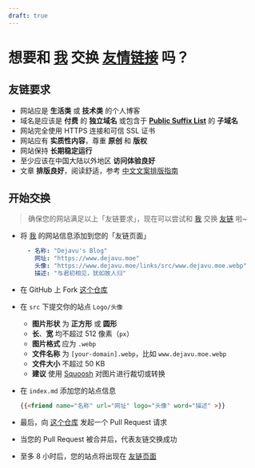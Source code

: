 ```yaml
---
draft: true
---
```


# 想要和 [我](https://www.dejavu.moe) 交换 [友情链接](https://www.dejavu.moe/links/) 吗？

## 友链要求

- 网站应是 **生活类** 或 **技术类** 的个人博客
- 域名是应该是 **付费** 的 **独立域名** 或包含于 [**Public Suffix List**](https://publicsuffix.org/list/public_suffix_list.dat) 的 **子域名**
- 网站完全使用 HTTPS 连接和可信 SSL 证书
- 网站应有 **实质性内容**，尊重 **原创** 和 **版权**
- 网站保持 **长期稳定运行**
- 至少应该在中国大陆以外地区 **访问体验良好**
- 文章 **排版良好**，阅读舒适，参考 [中文文案排版指南](https://github.com/sparanoid/chinese-copywriting-guidelines)

## 开始交换

> 确保您的网站满足以上「友链要求」，现在可以尝试和 [我](https://www.dejavu.moe) 交换 [友链](https://www.dejavu.moe/links/) 啦~

- 将 [我](https://www.dejavu.moe) 的网站信息添加到您的「友链页面」

  ```yaml
    - 名称: "Dejavu's Blog"
      网址: "https://www.dejavu.moe"
      头像: "https://www.dejavu.moe/links/src/www.dejavu.moe.webp"
      描述: "与君初相见，犹如故人归"
  ```
  
- 在 GitHub 上 Fork [这个仓库](https://github.com/DejavuMoe/links)

- 在 `src` 下提交你的站点 `Logo/头像`

  - **图片形状** 为 **正方形** 或 **圆形**
  - **长**、**宽** 均不超过 512 像素（`px`）
  - **图片格式** 应为 `.webp`
  - **文件名称** 为 `[your-domain].webp`，比如 `www.dejavu.moe.webp`
  - **文件大小** 不超过 50 KB
  - **建议** 使用 [Squoosh](https://squoosh.app/) 对图片进行裁切或转换

- 在 `index.md` 添加您的站点信息

  ```html
  {{<friend name="名称" url="网址" logo="头像" word="描述" >}}
  ```
  
- 最后，向 [这个仓库](https://github.com/DejavuMoe/links) 发起一个 Pull Request 请求
- 当您的 Pull Request 被合并后，代表友链交换成功
- 至多 8 小时后，您的站点将出现在 [友链页面](https://www.dejavu.moe/links/)
